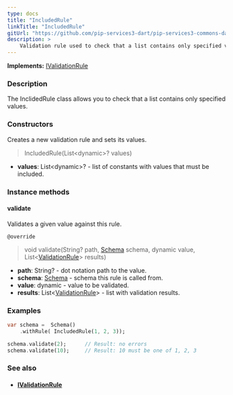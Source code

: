 ```yaml
---
type: docs
title: "IncludedRule"
linkTitle: "IncludedRule"
gitUrl: "https://github.com/pip-services3-dart/pip-services3-commons-dart"
description: >
    Validation rule used to check that a list contains only specified values.
---
```


**Implements:** [IValidationRule](../ivalidation_rule)

### Description

The InclidedRule class allows you to check that a list contains only specified values.

### Constructors
Creates a new validation rule and sets its values.

> IncludedRule(List\<dynamic\>? values)

- **values**: List\<dynamic\>? - list of constants with values that must be included.

### Instance methods


#### validate
Validates a given value against this rule.

`@override`
> void validate(String? path, [Schema](../schema) schema, dynamic value, List<[ValidationRule](../validation_result)> results)

- **path**: String? - dot notation path to the value.
- **schema**: [Schema](../schema) - schema this rule is called from.
- **value**: dynamic - value to be validated.
- **results**: List<[ValidationRule](../validation_result)> - list with validation results.


### Examples
```dart
var schema =  Schema()
    .withRule( IncludedRule(1, 2, 3));

schema.validate(2);      // Result: no errors
schema.validate(10);     // Result: 10 must be one of 1, 2, 3
```

### See also
- #### [IValidationRule](../ivalidation_rule)
